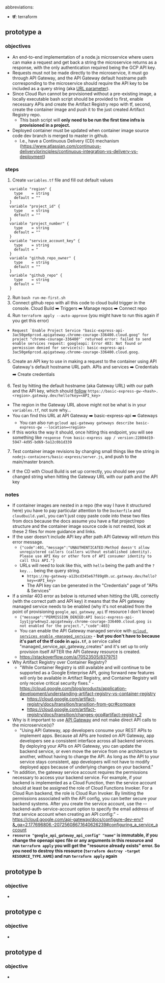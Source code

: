 abbreviations:

- **tf**: terraform

## prototype a

### objectives

- An end-to-end implementation of a node.js microservice where users can make a request and get back a string the microservice returns as a response, with the only authentication required being the GCP API key.
- Requests must not be made directly to the microservice, it must go through API Gateway, and the API Gateway default hostname path corresponding to the microservice should require the API key to be included as a query string (aka [URL parameter](https://www.botify.com/learn/basics/what-are-url-parameters)).
- Since Cloud Run cannot be provisioned without a pre-existing image, a locally executable bash script should be provided to first, enable necessary APIs and create the Artifact Registry repo with tf, second, create the container image and push it to the just created Artifact Registry repo.
  - This bash script will **only need to be run the first time infra is provisioned in a project.**
- Deployed container must be updated when container image source code dev branch is merged to master in github.
  - I.e., have a Continuous Delivery (CD) mechanism (https://www.atlassian.com/continuous-delivery/principles/continuous-integration-vs-delivery-vs-deployment)

### steps

1. Create `variables.tf` file and fill out default values

```
  variable "region" {
    type    = string
    default = ""
  }
  variable "project_id" {
    type    = string
    default = ""
  }
  variable "project_number" {
    type    = string
    default = ""
  }
  variable "service_account_key" {
    type    = string
    default = "
  }
  variable "github_repo_owner" {
    type    = string
    default = ""
  }
  variable "github_repo" {
    type    = string
    default = ""
  }
```

2. Run `bash run-me-first.sh`
3. Connect github repo with all this code to cloud build trigger in the console. Cloud Build ➡️ Triggers ➡️ Manage repos ➡️ Connect repo
4. Run `terraform apply --auto-approve` (you might have to run this again if you get this error)

- `` Request `Enable Project Service "basic-express-api-3ac50ge6prcod.apigateway.chrome-courage-336400.cloud.goog" for project "chrome-courage-336400"` returned error: failed to send enable services request: googleapi: Error 403: Not found or permission denied for service(s): basic-express-api-3ac50ge6prcod.apigateway.chrome-courage-336400.cloud.goog. ``

5. Create an API key to use in making a request to the container using API Gateway's default hostname URL path. APIs and services ➡️ Credentials ➡️ Create credentials

6. Test by hitting the default hostname (aka Gateway URL) with our path and the API key, which should [follow](https://cloud.google.com/api-gateway/docs/deploying-api#defining_the_endpoint_of_the_deployed_api_config) `https://basic-express-gw-<hash>.<region>.gateway.dev/hello?key=<API_key>`

- The region in the Gateway URL above might not be what is in your `variables.tf`, not sure why...
- You can find this URL at API Gateway ➡️ basic-express-api ➡️ Gateways
  - You can also run `gcloud api-gateway gateways describe basic-express-gw --location=<region>`
- If this works the way it should, once hitting this endpoint, you will see something like `response from basic-express app / version:22804d19-5947-4d95-bd69-5a12c0b1d339`

7. Test container image revisions by changing small things like the string in `nodejs-containers/basic-express/server.js`, and push to the main/master branch.

- If the CD with Cloud Build is set up correctly, you should see your changed string when hitting the Gateway URL with our path and the API key

### notes

- If container images are nested in a repo (the way I have it structured here) you have to pay particular attention to the `Dockerfile` and `cloudbuild.yaml`, you can't just copy paste code into these two files from docs because the docs assume you have a flat project/repo structure and the container image source code is not nested, look at these 2 files for more guidance and links.
- If the user doesn't include API key after path API Gateway will return this error message.
  - `{"code":401,"message":"UNAUTHENTICATED:Method doesn't allow unregistered callers (callers without established identity). Please use API Key or other form of API consumer identity to call this API."}`
  - URLs will need to look like this, with `hello` being the path and the `?key...` being the query string.
    - `https://my-gateway-a12bcd345e67f89g0h.uc.gateway.dev/hello?key=<API_key>`
    - The API key can be generated in the "Credentials" page of "APIs & Services"
- If a similar 403 error as below is returned when hitting the URL correctly (with the correct path and API key) it means that the API gateway managed service needs to be enabled (why it's not enabled from the point of provisioning `google_api_gateway_api` tf resource I don't know)
  - `{"message":"PERMISSION_DENIED:API basic-express-api-1yy1jgrw4nwy2.apigateway.chrome-courage-336400.cloud.goog is not enabled for the project.","code":403}`
  - You can enable the API Gateway managed service with [`gcloud services enable <managed_service>`](https://cloud.google.com/sdk/gcloud/reference/services/enable) - **but you don't have to because it's part of the tf code in `apis.tf`**, a service called "managed_service_api_gateway_creates" and it's set up to only provision itself AFTER the API Gateway resource is created.
  - https://stackoverflow.com/a/70523505/8379751
- Why Artifact Registry over Container Registry?
  - "While Container Registry is still available and will continue to be supported as a Google Enterprise API, going forward new features will only be available in Artifact Registry, and Container Registry will only receive critical security fixes." - https://cloud.google.com/blog/products/application-development/understanding-artifact-registry-vs-container-registry
    - https://cloud.google.com/artifact-registry/docs/transition/transition-from-gcr#compare
    - https://cloud.google.com/artifact-registry/docs/transition/changes-gcp#artifact-registry_2
- Why is it important to use [API Gateway](https://cloud.google.com/api-gateway/docs/about-api-gateway#api-gateway) and not make direct API calls to the microservice(s)?
  - "Using API Gateway, app developers consume your REST APIs to implement apps. Because all APIs are hosted on API Gateway, app developers see a consistent interface across all backend services. By deploying your APIs on API Gateway, you can update the backend service, or even move the service from one architecture to another, without having to change the API. As long as the API to your service stays consistent, app developers will not have to modify deployed apps because of underlying changes on your backend."
- "In addition, the gateway service account requires the permissions necessary to access your backend service. For example, if your backend is implemented as a Cloud Function, then the service account should at least be assigned the role of Cloud Functions Invoker. For a Cloud Run backend, the role is Cloud Run Invoker. By limiting the permissions associated with the API config, you can better secure your backend systems. After you create the service account, use the --backend-auth-service-account option to specify the email address of that service account when creating an API config:" - https://cloud.google.com/api-gateway/docs/configure-dev-env?&_ga=2.177696806.-2072560867.1640626239#configuring_a_service_account
- **`resource "google_api_gateway_api_config" "name"` is immutable, if you change the openapi spec file or any arguments in this resource and run `terraform apply` you will get the "resource already exists" error. So you need to destroy this resource (`terraform destroy -target RESOURCE_TYPE.NAME`) and run `terraform apply` again**

## prototype b

### objective

-

## prototype c

### objective

-

## prototype d

### objective

-
